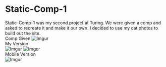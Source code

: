 # Static-Comp-1
Static-Comp-1 was my second project at Turing. We were given a comp and asked to recreate it and make it our own. I decided to use my cat photos to build out the site. 
<br/>
Comp Given
![Imgur](https://i.imgur.com/wmRD3l9.png)
<br/>
My Version<br/>
![Imgur](https://i.imgur.com/7qEa64X.png)
![Imgur](https://i.imgur.com/BPGtfTi.png)
<br/>
Mobile Version<br/>
![Imgur](https://i.imgur.com/UBpQixR.png)
